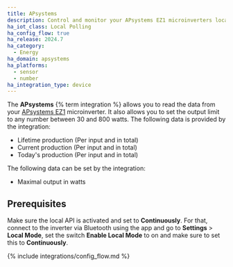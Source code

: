 ```yaml
---
title: APsystems
description: Control and monitor your APsystems EZ1 microinverters locally without the cloud
ha_iot_class: Local Polling
ha_config_flow: true
ha_release: 2024.7
ha_category:
  - Energy
ha_domain: apsystems
ha_platforms:
  - sensor
  - number
ha_integration_type: device
---
```


The **APsystems** {% term integration %} allows you to read the data from your [APsystems EZ1](https://emea.apsystems.com/diy/ez1/) microinverter. It also allows you to set the output limit to any number between 30 and 800 watts.
The following data is provided by the integration:

- Lifetime production (Per input and in total)
- Current production (Per input and in total)
- Today's production (Per input and in total)

The following data can be set by the integration:

- Maximal output in watts

## Prerequisites

Make sure the local API is activated and set to **Continuously**. For that, connect to the inverter via Bluetooth using the app and go to **Settings** > **Local Mode**, set the switch **Enable Local Mode** to on and make sure to set this to **Continuously**.

{% include integrations/config_flow.md %}
